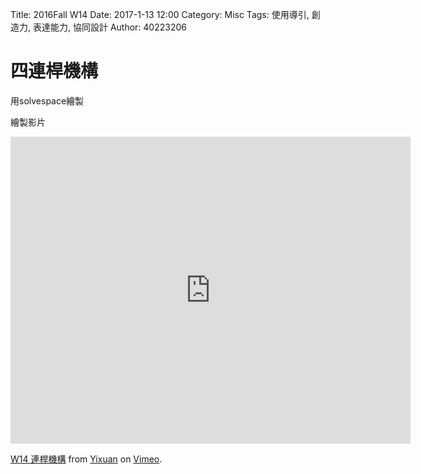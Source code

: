 Title: 2016Fall W14
Date: 2017-1-13 12:00
Category: Misc
Tags: 使用導引, 創造力, 表達能力, 協同設計
Author: 40223206


<!-- PELICAN_END_SUMMARY -->

# 四連桿機構

用solvespace繪製

繪製影片

<iframe src="https://player.vimeo.com/video/199273040" width="640" height="491" frameborder="0" webkitallowfullscreen mozallowfullscreen allowfullscreen></iframe>
<p><a href="https://vimeo.com/199273040">W14 連桿機構</a> from <a href="https://vimeo.com/user41092742">Yixuan</a> on <a href="https://vimeo.com">Vimeo</a>.</p>



</pre>
